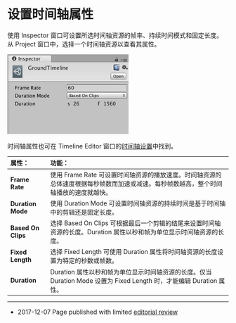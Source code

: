 # 设置时间轴属性

使用 Inspector 窗口可设置所选时间轴资源的帧率、持续时间模式和固定长度。从 Project 窗口中，选择一个时间轴资源以查看其属性。

![在项目中选择时间轴资源时显示的 Inspector 窗口。](../uploads/Main/timeline_inspector_timeline.png) 

时间轴属性也可在 Timeline Editor 窗口的[时间轴设置](TimelineSettings.html)中找到。


|**属性：** |**功能：** |
|:---|:---|
|__Frame Rate__| 使用 Frame Rate 可设置时间轴资源的播放速度。时间轴资源的总体速度根据每秒帧数而加速或减速。每秒帧数越高，整个时间轴播放的速度就越快。 |
|__Duration Mode__ | 使用 Duration Mode 可设置时间轴资源的持续时间是基于时间轴中的剪辑还是固定长度。 |
|__Based On Clips__ | 选择 Based On Clips 可根据最后一个剪辑的结尾来设置时间轴资源的长度。Duration 属性以秒和帧为单位显示时间轴资源的长度。 |
|__Fixed Length__ | 选择 Fixed Length 可使用 Duration 属性将时间轴资源的长度设置为特定的秒数或帧数。 |
|__Duration__ | Duration 属性以秒和帧为单位显示时间轴资源的长度。仅当 Duration Mode 设置为 Fixed Length 时，才能编辑 Duration 属性。  |

---
* <span class="page-edit">2017-12-07  Page published with limited [editorial review](DocumentationEditorialReview.html)
</span>
